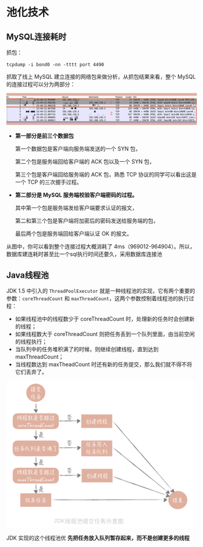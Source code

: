 # 池化技术

## MySQL连接耗时

抓包：

```shell
tcpdump -i bond0 -nn -tttt port 4490
```

抓取了线上 MySQL 建立连接的网络包来做分析，从抓包结果来看，整个 MySQL 的连接过程可以分为两部分：

![img](./assets/image-20211022135000780.png)

- **第一部分是前三个数据包**

  第一个数据包是客户端向服务端发送的一个 SYN 包，

  第二个包是服务端回给客户端的 ACK 包以及一个 SYN 包，

  第三个包是客户端回给服务端的 ACK 包，熟悉 TCP 协议的同学可以看出这是一个 TCP 的三次握手过程。

- **第二部分是 MySQL 服务端校验客户端密码的过程。**

  其中第一个包是服务端发给客户端要求认证的报文，

  第二和第三个包是客户端将加密后的密码发送给服务端的包，

  最后两个包是服务端回给客户端认证 OK 的报文。

从图中，你可以看到整个连接过程大概消耗了 4ms（969012-964904）。所以，数据库建连耗时甚至比一个sql执行时间还要久，采用数据库连接池


## Java线程池

JDK 1.5 中引入的 `ThreadPoolExecutor` 就是一种线程池的实现，它有两个重要的参数：`coreThreadCount` 和 `maxThreadCount`，这两个参数控制着线程池的执行过程：

- 如果线程池中的线程数少于 coreThreadCount 时，处理新的任务时会创建新的线程；
- 如果线程数大于 coreThreadCount 则把任务丢到一个队列里面，由当前空闲的线程执行；
- 当队列中的任务堆积满了的时候，则继续创建线程，直到达到 maxThreadCount；
- 当线程数达到 maxTheadCount 时还有新的任务提交，那么我们就不得不将它们丢弃了。

![img](./assets/image-20211022135353675.png)

JDK 实现的这个线程池优 **先把任务放入队列暂存起来，而不是创建更多的线程** 